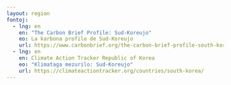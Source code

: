 ```yaml
---
layout: region
fontoj:
  - lng: en
    en: "The Carbon Brief Profile: Sud-Koreujo"
    eo: La karbona profilo de Sud-Koreujo
    url: https://www.carbonbrief.org/the-carbon-brief-profile-south-korea
  - lng: en
    en: Climate Action Tracker Republic of Korea
    eo: "Klimataga mezurilo: Sud-Koreujo"
    url: https://climateactiontracker.org/countries/south-korea/
---  
```

